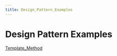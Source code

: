 ```yaml
---
title: Design_Pattern_Examples
---
```

# Design Pattern Examples
[Template_Method](Template_Method)
